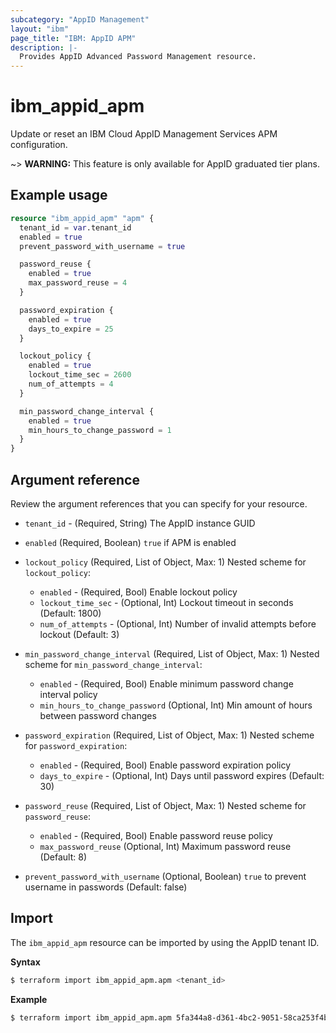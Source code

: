 ```yaml
---
subcategory: "AppID Management"
layout: "ibm"
page_title: "IBM: AppID APM"
description: |-
  Provides AppID Advanced Password Management resource.
---
```


# ibm_appid_apm

Update or reset an IBM Cloud AppID Management Services APM configuration.

~> **WARNING:** This feature is only available for AppID graduated tier plans.

## Example usage

```terraform
resource "ibm_appid_apm" "apm" {
  tenant_id = var.tenant_id
  enabled = true
  prevent_password_with_username = true

  password_reuse {
    enabled = true
    max_password_reuse = 4
  }

  password_expiration {
    enabled = true
    days_to_expire = 25
  }

  lockout_policy {
    enabled = true
    lockout_time_sec = 2600
    num_of_attempts = 4
  }

  min_password_change_interval {
    enabled = true
    min_hours_to_change_password = 1
  }
}
```

## Argument reference
Review the argument references that you can specify for your resource.

- `tenant_id` - (Required, String) The AppID instance GUID
- `enabled` (Required, Boolean) `true` if APM is enabled
- `lockout_policy` (Required, List of Object, Max: 1)
  Nested scheme for `lockout_policy`:
    - `enabled` - (Required, Bool) Enable lockout policy
    - `lockout_time_sec` - (Optional, Int) Lockout timeout in seconds (Default: 1800)
    - `num_of_attempts` - (Optional, Int) Number of invalid attempts before lockout (Default: 3)

- `min_password_change_interval` (Required, List of Object, Max: 1)
  Nested scheme for `min_password_change_interval`:
    - `enabled` - (Required, Bool) Enable minimum password change interval policy
    - `min_hours_to_change_password` (Optional, Int) Min amount of hours between password changes

- `password_expiration` (Required, List of Object, Max: 1)
  Nested scheme for `password_expiration`:
    - `enabled` - (Required, Bool) Enable password expiration policy
    - `days_to_expire` - (Optional, Int) Days until password expires (Default: 30)

- `password_reuse` (Required, List of Object, Max: 1)
  Nested scheme for `password_reuse`:
    - `enabled` - (Required, Bool) Enable password reuse policy
    - `max_password_reuse` (Optional, Int) Maximum password reuse (Default: 8)

- `prevent_password_with_username` (Optional, Boolean) `true` to prevent username in passwords (Default: false)


## Import

The `ibm_appid_apm` resource can be imported by using the AppID tenant ID.

**Syntax**

```bash
$ terraform import ibm_appid_apm.apm <tenant_id>
```
**Example**

```bash
$ terraform import ibm_appid_apm.apm 5fa344a8-d361-4bc2-9051-58ca253f4b2b
```
